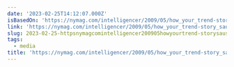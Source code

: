 ```yaml
---
date: '2023-02-25T14:12:07.000Z'
isBasedOn: 'https://nymag.com/intelligencer/2009/05/how_your_trend-story_sausage_g.html'
link: 'https://nymag.com/intelligencer/2009/05/how_your_trend-story_sausage_g.html'
slug: 2023-02-25-httpsnymagcomintelligencer200905howyourtrend-storysausageghtml
tags:
  - media
title: 'https://nymag.com/intelligencer/2009/05/how_your_trend-story_sausage_g.html'
---
```


